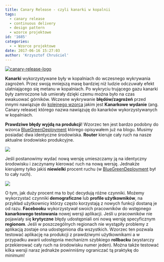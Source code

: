 ```yaml
---
title: Canary Release - czyli kanarki w kopalnii
tags:
  - canary release
  - continuous delivery
  - design pattern
  - wzorce projektowe
id: '1685'
categories:
  - - Wzorce projektowe
date: 2017-06-16 15:27:03
author: 'Krzysztof Chruściel'
---
```


[![canary-release-logo](http://codecouple.pl/wp-content/uploads/2017/04/canary-release-logo.png)](http://codecouple.pl/wp-content/uploads/2017/04/canary-release-logo.png)

**Kanarki** wykorzystywane były w kopalniach do wczesnego wykrywania zagrożeń. Przez swoją mniejszą masę bardziej niż ludzie odczuwały efekt ulatniającego się metanu w kopalniach. Po wykryciu trującego gazu kanarki były zamroczone lub umierały dzięki czemu można było na czas ewakuować górników. Wczesne wykrywanie **błędów/zagrożeń** przed innymi nawiązuje do [kolejnego wzorca](http://codecouple.pl/2017/04/14/blue-green-deployment/) jakim jest **Kanarkowe wydanie** (ang. Canary release) którego nazwa nawiązuję do kanarków wykorzystywanych w kopalniach.
<!-- more -->
**Prawdziwe błędy wyjdą na produkcji**! Wzorzec ten jest bardzo podobny do wzorca [BlueGreenDeployment](http://codecouple.pl/2017/04/14/blue-green-deployment/) którego opisywałem już na blogu. Musimy posiadać dwa identyczne środowiska. **Router** kieruje cały ruch na nasze aktualne środowisko produkcyjne.

[![](http://codecouple.pl/wp-content/uploads/2017/05/canaryRelease1-1.png)](http://codecouple.pl/wp-content/uploads/2017/05/canaryRelease1-1.png)

Jeśli postanowimy wydać nową wersję umieszczamy ją na identyczny środowisku i zaczynamy kierować ruch na nową wersję. Jednakże kierujemy tylko jakiś **niewielki** procent ruchu (w [BlueGreenDeployment](http://codecouple.pl/2017/04/14/blue-green-deployment/) był to cały ruch).

[![](http://codecouple.pl/wp-content/uploads/2017/05/canaryRelease2.png)](http://codecouple.pl/wp-content/uploads/2017/05/canaryRelease2.png)

O tym, jak duży procent ma to być decydują różne czynniki. Możemy wykorzystać czynniki **demograficzne** lub **profile użytkowników**, na przykład użytkownicy którzy często korzystają z nowych funkcji dostaną je od razu. **Facebooku** wykorzystywał swoich pracowników do wstępnego **kanarkowego testowania** nowej wersji aplikacji. Jeśli u pracowników nie pojawiały się **krytyczne** błędy udostępniali oni nową wersję specyficznym **regionom**. Jeśli w poszczególnych regionach nie wystąpiły problemy z aplikacją zostaje ona udostępniona dla wszystkich. Wzorzec ten pozwala testować aplikację na produkcji z prawdziwymi użytkownikami a w przypadku awarii udostępnia mechanizm szybkiego **rollbacku** (wystarczy przekierować cały ruch na środowisku numer jeden). Można także testować kilka wersji naraz jednakże powinniśmy ograniczać tą praktykę do minimum!